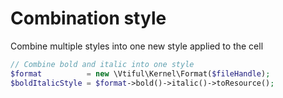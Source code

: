 # Combination style

Combine multiple styles into one new style applied to the cell

```php
// Combine bold and italic into one style
$format          = new \Vtiful\Kernel\Format($fileHandle);
$boldItalicStyle = $format->bold()->italic()->toResource();
```

